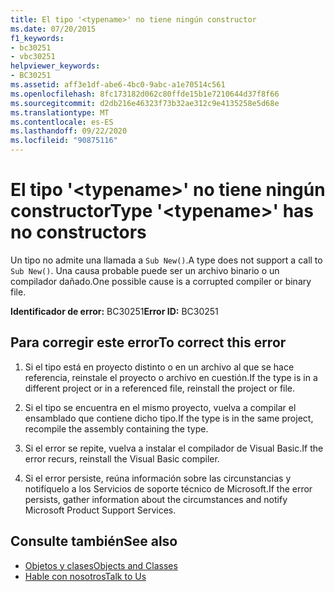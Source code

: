 ```yaml
---
title: El tipo '<typename>' no tiene ningún constructor
ms.date: 07/20/2015
f1_keywords:
- bc30251
- vbc30251
helpviewer_keywords:
- BC30251
ms.assetid: aff3e1df-abe6-4bc0-9abc-a1e70514c561
ms.openlocfilehash: 8fc173182d062c80ffde15b1e7210644d37f8f66
ms.sourcegitcommit: d2db216e46323f73b32ae312c9e4135258e5d68e
ms.translationtype: MT
ms.contentlocale: es-ES
ms.lasthandoff: 09/22/2020
ms.locfileid: "90875116"
---
```

# <a name="type-typename-has-no-constructors"></a><span data-ttu-id="e5ae8-102">El tipo '\<typename>' no tiene ningún constructor</span><span class="sxs-lookup"><span data-stu-id="e5ae8-102">Type '\<typename>' has no constructors</span></span>

<span data-ttu-id="e5ae8-103">Un tipo no admite una llamada a `Sub New()`.</span><span class="sxs-lookup"><span data-stu-id="e5ae8-103">A type does not support a call to `Sub New()`.</span></span> <span data-ttu-id="e5ae8-104">Una causa probable puede ser un archivo binario o un compilador dañado.</span><span class="sxs-lookup"><span data-stu-id="e5ae8-104">One possible cause is a corrupted compiler or binary file.</span></span>  
  
 <span data-ttu-id="e5ae8-105">**Identificador de error:** BC30251</span><span class="sxs-lookup"><span data-stu-id="e5ae8-105">**Error ID:** BC30251</span></span>  
  
## <a name="to-correct-this-error"></a><span data-ttu-id="e5ae8-106">Para corregir este error</span><span class="sxs-lookup"><span data-stu-id="e5ae8-106">To correct this error</span></span>  
  
1. <span data-ttu-id="e5ae8-107">Si el tipo está en proyecto distinto o en un archivo al que se hace referencia, reinstale el proyecto o archivo en cuestión.</span><span class="sxs-lookup"><span data-stu-id="e5ae8-107">If the type is in a different project or in a referenced file, reinstall the project or file.</span></span>  
  
2. <span data-ttu-id="e5ae8-108">Si el tipo se encuentra en el mismo proyecto, vuelva a compilar el ensamblado que contiene dicho tipo.</span><span class="sxs-lookup"><span data-stu-id="e5ae8-108">If the type is in the same project, recompile the assembly containing the type.</span></span>  
  
3. <span data-ttu-id="e5ae8-109">Si el error se repite, vuelva a instalar el compilador de Visual Basic.</span><span class="sxs-lookup"><span data-stu-id="e5ae8-109">If the error recurs, reinstall the Visual Basic compiler.</span></span>  
  
4. <span data-ttu-id="e5ae8-110">Si el error persiste, reúna información sobre las circunstancias y notifíquelo a los Servicios de soporte técnico de Microsoft.</span><span class="sxs-lookup"><span data-stu-id="e5ae8-110">If the error persists, gather information about the circumstances and notify Microsoft Product Support Services.</span></span>  
  
## <a name="see-also"></a><span data-ttu-id="e5ae8-111">Consulte también</span><span class="sxs-lookup"><span data-stu-id="e5ae8-111">See also</span></span>

- [<span data-ttu-id="e5ae8-112">Objetos y clases</span><span class="sxs-lookup"><span data-stu-id="e5ae8-112">Objects and Classes</span></span>](../../programming-guide/language-features/objects-and-classes/index.md)
- [<span data-ttu-id="e5ae8-113">Hable con nosotros</span><span class="sxs-lookup"><span data-stu-id="e5ae8-113">Talk to Us</span></span>](/visualstudio/ide/feedback-options)
